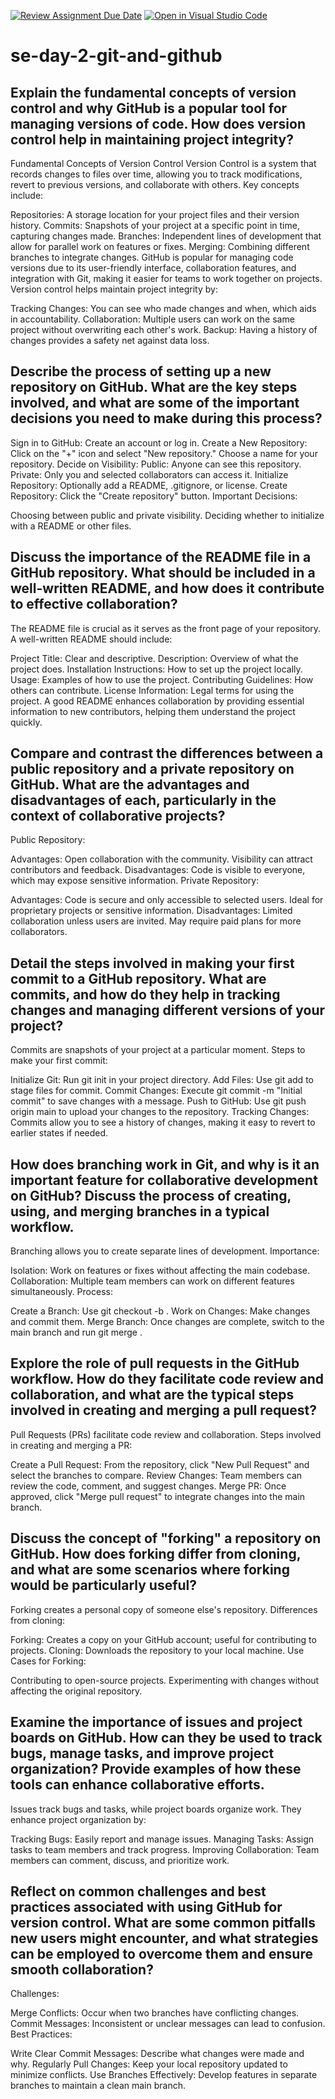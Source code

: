 [![Review Assignment Due Date](https://classroom.github.com/assets/deadline-readme-button-22041afd0340ce965d47ae6ef1cefeee28c7c493a6346c4f15d667ab976d596c.svg)](https://classroom.github.com/a/8wgCKhpZ)
[![Open in Visual Studio Code](https://classroom.github.com/assets/open-in-vscode-2e0aaae1b6195c2367325f4f02e2d04e9abb55f0b24a779b69b11b9e10269abc.svg)](https://classroom.github.com/online_ide?assignment_repo_id=18352854&assignment_repo_type=AssignmentRepo)
# se-day-2-git-and-github
## Explain the fundamental concepts of version control and why GitHub is a popular tool for managing versions of code. How does version control help in maintaining project integrity?
Fundamental Concepts of Version Control
Version Control is a system that records changes to files over time, allowing you to track modifications, revert to previous versions, and collaborate with others. Key concepts include:

Repositories: A storage location for your project files and their version history.
Commits: Snapshots of your project at a specific point in time, capturing changes made.
Branches: Independent lines of development that allow for parallel work on features or fixes.
Merging: Combining different branches to integrate changes.
GitHub is popular for managing code versions due to its user-friendly interface, collaboration features, and integration with Git, making it easier for teams to work together on projects. Version control helps maintain project integrity by:

Tracking Changes: You can see who made changes and when, which aids in accountability.
Collaboration: Multiple users can work on the same project without overwriting each other's work.
Backup: Having a history of changes provides a safety net against data loss.

## Describe the process of setting up a new repository on GitHub. What are the key steps involved, and what are some of the important decisions you need to make during this process?
Sign in to GitHub: Create an account or log in.
Create a New Repository:
Click on the "+" icon and select "New repository."
Choose a name for your repository.
Decide on Visibility:
Public: Anyone can see this repository.
Private: Only you and selected collaborators can access it.
Initialize Repository:
Optionally add a README, .gitignore, or license.
Create Repository: Click the "Create repository" button.
Important Decisions:

Choosing between public and private visibility.
Deciding whether to initialize with a README or other files.
## Discuss the importance of the README file in a GitHub repository. What should be included in a well-written README, and how does it contribute to effective collaboration?
The README file is crucial as it serves as the front page of your repository. A well-written README should include:

Project Title: Clear and descriptive.
Description: Overview of what the project does.
Installation Instructions: How to set up the project locally.
Usage: Examples of how to use the project.
Contributing Guidelines: How others can contribute.
License Information: Legal terms for using the project.
A good README enhances collaboration by providing essential information to new contributors, helping them understand the project quickly.
## Compare and contrast the differences between a public repository and a private repository on GitHub. What are the advantages and disadvantages of each, particularly in the context of collaborative projects?
Public Repository:

Advantages:
Open collaboration with the community.
Visibility can attract contributors and feedback.
Disadvantages:
Code is visible to everyone, which may expose sensitive information.
Private Repository:

Advantages:
Code is secure and only accessible to selected users.
Ideal for proprietary projects or sensitive information.
Disadvantages:
Limited collaboration unless users are invited.
May require paid plans for more collaborators.

## Detail the steps involved in making your first commit to a GitHub repository. What are commits, and how do they help in tracking changes and managing different versions of your project?
Commits are snapshots of your project at a particular moment. Steps to make your first commit:

Initialize Git: Run git init in your project directory.
Add Files: Use git add <filename> to stage files for commit.
Commit Changes: Execute git commit -m "Initial commit" to save changes with a message.
Push to GitHub: Use git push origin main to upload your changes to the repository.
Tracking Changes: Commits allow you to see a history of changes, making it easy to revert to earlier states if needed.
## How does branching work in Git, and why is it an important feature for collaborative development on GitHub? Discuss the process of creating, using, and merging branches in a typical workflow.
Branching allows you to create separate lines of development. Importance:

Isolation: Work on features or fixes without affecting the main codebase.
Collaboration: Multiple team members can work on different features simultaneously.
Process:

Create a Branch: Use git checkout -b <branch-name>.
Work on Changes: Make changes and commit them.
Merge Branch: Once changes are complete, switch to the main branch and run git merge <branch-name>.
## Explore the role of pull requests in the GitHub workflow. How do they facilitate code review and collaboration, and what are the typical steps involved in creating and merging a pull request?
Pull Requests (PRs) facilitate code review and collaboration. Steps involved in creating and merging a PR:

Create a Pull Request: From the repository, click "New Pull Request" and select the branches to compare.
Review Changes: Team members can review the code, comment, and suggest changes.
Merge PR: Once approved, click "Merge pull request" to integrate changes into the main branch.

## Discuss the concept of "forking" a repository on GitHub. How does forking differ from cloning, and what are some scenarios where forking would be particularly useful?
Forking creates a personal copy of someone else's repository. Differences from cloning:

Forking: Creates a copy on your GitHub account; useful for contributing to projects.
Cloning: Downloads the repository to your local machine.
Use Cases for Forking:

Contributing to open-source projects.
Experimenting with changes without affecting the original repository.

## Examine the importance of issues and project boards on GitHub. How can they be used to track bugs, manage tasks, and improve project organization? Provide examples of how these tools can enhance collaborative efforts.
Issues track bugs and tasks, while project boards organize work. They enhance project organization by:

Tracking Bugs: Easily report and manage issues.
Managing Tasks: Assign tasks to team members and track progress.
Improving Collaboration: Team members can comment, discuss, and prioritize work.

## Reflect on common challenges and best practices associated with using GitHub for version control. What are some common pitfalls new users might encounter, and what strategies can be employed to overcome them and ensure smooth collaboration?
Challenges:

Merge Conflicts: Occur when two branches have conflicting changes.
Commit Messages: Inconsistent or unclear messages can lead to confusion.
Best Practices:

Write Clear Commit Messages: Describe what changes were made and why.
Regularly Pull Changes: Keep your local repository updated to minimize conflicts.
Use Branches Effectively: Develop features in separate branches to maintain a clean main branch.
